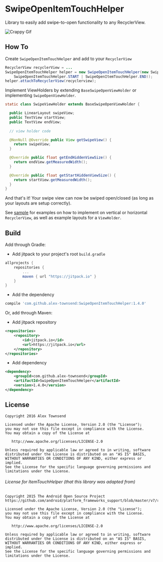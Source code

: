 SwipeOpenItemTouchHelper
========================
Library to easily add swipe-to-open functionality to any RecyclerView.

![Crappy Gif](https://github.com/alex-townsend/SwipeOpenItemTouchHelper/blob/master/sample.gif)

How To
------

Create `SwipeOpenItemTouchHelper` and add to your `RecyclerView`

```java
RecyclerView recyclerView = ...
SwipeOpenItemTouchHelper helper = new SwipeOpenItemTouchHelper(new SwipeOpenItemTouchHelper.SimpleCallback(
	SwipeOpenItemTouchHelper.START | SwipeOpenItemTouchHelper.END));
helper.attachToRecyclerView(recyclerview);
```

Implement ViewHolders by extending `BaseSwipeOpenViewHolder` or implementing `SwipeOpenViewHolder`.
```java
static class SwipeViewHolder extends BaseSwipeOpenViewHolder {

  public LinearLayout swipeView;
  public TextView startView;
  public TextView endView;
  
  // view holder code

  @NonNull @Override public View getSwipeView() {
    return swipeView;
  }

  @Override public float getEndHiddenViewSize() {
    return endView.getMeasuredWidth();
  }

  @Override public float getStartHiddenViewSize() {
    return startView.getMeasuredWidth();
  }
}
```

And that's it! Your swipe view can now be swiped open/closed (as long as your layouts are setup correctly).

See [sample](https://github.com/alex-townsend/SwipeOpenItemTouchHelper/tree/master/sample) for examples on how to implement on vertical or horizontal `RecyclerView`, as well as example layouts for a `ViewHolder`.


Build
-----

Add through Gradle:

- Add jitpack to your project's root `build.gradle` 
```Groovy
allprojects {
	repositories {
		...
		maven { url "https://jitpack.io" }
	}
}
```
- Add the dependency
```Groovy
compile 'com.github.alex-townsend:SwipeOpenItemTouchHelper:1.4.0'
```

Or, add through Maven:

- Add jitpack repository
```xml
<repositories>
	<repository>
	    <id>jitpack.io</id>
	    <url>https://jitpack.io</url>
	</repository>
</repositories>
```
- Add dependency
```xml
<dependency>
    <groupId>com.github.alex-townsend</groupId>
    <artifactId>SwipeOpenItemTouchHelper</artifactId>
    <version>1.4.0</version>
</dependency>
```

License
-------

    Copyright 2016 Alex Townsend

    Licensed under the Apache License, Version 2.0 (the "License");
    you may not use this file except in compliance with the License.
    You may obtain a copy of the License at

       http://www.apache.org/licenses/LICENSE-2.0

    Unless required by applicable law or agreed to in writing, software
    distributed under the License is distributed on an "AS IS" BASIS,
    WITHOUT WARRANTIES OR CONDITIONS OF ANY KIND, either express or implied.
    See the License for the specific language governing permissions and
    limitations under the License.


###### License for ItemTouchHelper (that this library was adapted from)

    Copyright 2015 The Android Open Source Project
    https://github.com/android/platform_frameworks_support/blob/master/v7/recyclerview/src/android/support/v7/widget/helper/ItemTouchHelper.java

    Licensed under the Apache License, Version 2.0 (the "License");
    you may not use this file except in compliance with the License.
    You may obtain a copy of the License at

       http://www.apache.org/licenses/LICENSE-2.0

    Unless required by applicable law or agreed to in writing, software
    distributed under the License is distributed on an "AS IS" BASIS,
    WITHOUT WARRANTIES OR CONDITIONS OF ANY KIND, either express or implied.
    See the License for the specific language governing permissions and
    limitations under the License.
